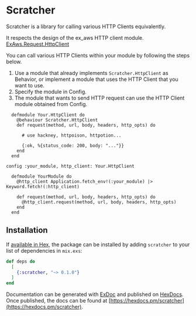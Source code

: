 # Scratcher

Scratcher is a library for calling various HTTP Clients equivalently.

It respects the design of the ex_aws HTTP client module.
[ExAws.Request.HttpClient](https://github.com/ex-aws/ex_aws/blob/master/lib/ex_aws/request/http_client.ex)


You can call various HTTP Clients within your module by following the steps below.

1. Use a module that already implements `Scratcher.HttpClient` as Behavior, or implement a module that uses the HTTP Client that you want to use.
2. Specify the module in Config.
3. The module that wants to send HTTP request can use the HTTP Client module obtained from Config.

```
  defmodule Your.HttpClient do
    @behaviour Scratcher.HttpClient
    def request(method, url, body, headers, http_opts) do

      # use hackney, httpoison, httpotion...

      {:ok, %{status_code: 200, body: "..."}}
    end
  end
```

```
config :your_module, http_client: Your.HttpClient
```

```
  defmodule YourModule do
    @http_client Application.fetch_env!(:your_module) |> Keyword.fetch!(:http_client)

    def request(method, url, body, headers, http_opts) do
      @http_client.request(method, url, body, headers, http_opts)
    end
  end
```

## Installation

If [available in Hex](https://hex.pm/docs/publish), the package can be installed
by adding `scratcher` to your list of dependencies in `mix.exs`:

```elixir
def deps do
  [
    {:scratcher, "~> 0.1.0"}
  ]
end
```

Documentation can be generated with [ExDoc](https://github.com/elixir-lang/ex_doc)
and published on [HexDocs](https://hexdocs.pm). Once published, the docs can
be found at [https://hexdocs.pm/scratcher](https://hexdocs.pm/scratcher).

